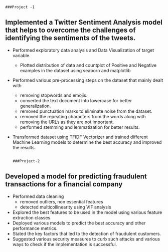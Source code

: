                                                                              ###Project -1

## Implemented a Twitter Sentiment Analysis model that helps to overcome the challenges of identifying the sentiments of the tweets.
* Performed exploratory data analysis and Data Visualization of target variable.
    - Plotted distribution of data and countplot of Positive and Negative examples in the dataset using seaborn and matplotlib
* Performed various pre-processing steps on the dataset that mainly dealt with 
    - removing stopwords and emojis.  
    - converted the text document into lowercase for better generalization.
    - removed punctuation marks to eliminate noise from the dataset.
    - removed the repeating characters from the words along with removing the URLs as they are not important.
    - performed stemming and lemmatization for better results.
* Transformed dataset using TFIDF Vectorizer and trained different Machine Learning models to determine the best accuracy and improved the results.


                                                                               ###Project-2 

## Developed a model for predicting fraudulent transactions for a financial company
* Performed data cleaning
     - removed outliers, non essential features
     - detected multicollinearity using VIF analysis
* Explored the best features to be used in the model using various feature extraction classes
* Deployed various models to predict the best accuracy and other performance metrics.
* Stated the key factors that led to the detection of fraudulent customers.
* Suggested various security measures to curb such attacks and various ways to check if the implementation is successful.                                                                               
